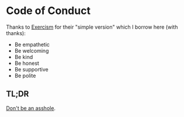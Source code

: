 # Code of Conduct

Thanks to [Exercism](https://exercism.io/) for their "simple version" which I borrow here (with thanks):

- Be empathetic
- Be welcoming
- Be kind
- Be honest
- Be supportive
- Be polite

## TL;DR

[Don't be an asshole](https://asshole.fyi/).
